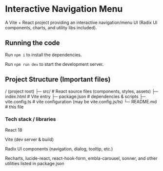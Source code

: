 
  # Interactive Navigation Menu

  A Vite + React project providing an interactive navigation/menu UI (Radix UI components, charts, and utility libs included).

  ## Running the code

  Run `npm i` to install the dependencies.

  Run `npm run dev` to start the development server.

  ## Project Structure (Important files)

  / (project root)
├─ src/                # React source files (components, styles, assets)
├─ index.html          # Vite entry
├─ package.json        # dependencies & scripts
├─ vite.config.ts      # vite configuration (may be vite.config.js/ts)
└─ README.md           # this file

  ### Tech stack / libraries

React 18

Vite (dev server & build)

Radix UI components (navigation, dialog, tooltip, etc.)

Recharts, lucide-react, react-hook-form, embla-carousel, sonner, and other utilities listed in package.json
